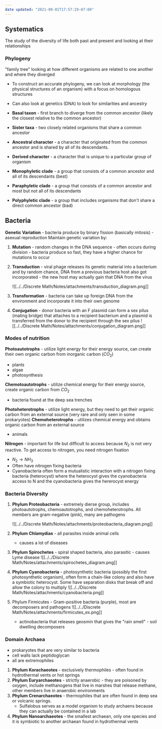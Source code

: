 ```yaml
---
date updated: "2021-09-01T17:57:29-07:00"
---
```


## Systematics

The study of the diversity of life both past and present and looking at their relationships

### Phylogeny

"family tree" looking at how different organisms are related to one another and where they diverged

- To construct an accurate phylogeny, we can look at morphology (the physical structures of an organism) with a focus on homologous structures
- Can also look at genetics (DNA) to look for similarities and ancestry

- **Basal taxon** - first branch to diverge from the common ancestor (likely the closest relative to the common ancestor)
- **Sister taxa** - two closely related organisms that share a common ancestor
- **Ancestral character** - a character that originated from the common ancestor and is shared by all of its descendants.
- **Derived character** - a character that is unique to a particular group of organism
- **Monophyletic clade** - a group that consists of a common ancestor and all of its descendants (best)
- **Paraphyletic clade** - a group that consists of a common ancestor and most but not all of its descendants
- **Polyphyletic clade** - a group that includes organisms that don't share a direct common ancestor (bad)

## Bacteria

**Genetic Variation** - bacteria produce by binary fission (basically mitosis) - asexual reproduction
Maintain genetic variation by:

1. **Mutation** - random changes in the DNA sequence - often occurs during division - bacteria produce so fast, they have a higher chance for mutations to occur
2. **Transduction** - viral phage releases its genetic material into a bacterium and by random chance, DNA from a previous bacteria host also got incorporated - the new host may actually gain that DNA from the virus

   ![[../../Discrete Math/Notes/attachments/transduction_diagram.png]]

3. **Transformation** - bacteria can take up foreign DNA from the environment and incorporate it into their own genome
4. **Conjugation** - donor bacteria with an F plasmid can form a sex pilus (mating bridge) that attaches to a recipient bacterium and a plasmid is transferred from the donor to the recipient through the sex pilus
   ![[../../Discrete Math/Notes/attachments/conjugation_diagram.png]]

### Modes of nutrition

**Photoautotrophs** - utilize light energy for their energy source, can create their own organic carbon from inorganic carbon ($CO_2$)

- plants
- algae
- photosynthesis

**Chemotoautotrophs** - utilize chemical energy for their energy source, create organic carbon from $CO_2$

- bacteria found at the deep sea trenches

**Photoheterotrophs** - utilize light energy, but they need to get their organic carbon from an external source (very rare and only seen in some prokaryotes)
**Chemoheterotrophs** - utilizes chemical energy and obtains organic carbon from an external source

- animals

**Nitrogen** - important for life but difficult to access because $N_2$ is not very reactive. To get access to nitrogen, you need nitrogen fixation

- $N_2 \to NH_3$
- Often have nitrogen fixing bacteria
- Cyanobacteria often form a mutualistic interaction with a nitrogen fixing bacteria (heterocyst) where the heterocyst gives the cyanobacteria access to N and the cyanobacteria gives the hererocyst energy

### Bacteria Diversity

1. **Phylum Proteobacteria** - extremely dierse group, includes photoautotrophs, chemoautotrophs, and chemoheterotrophs. All members are gram-negative (pink), many are pathogens

   ![[../../Discrete Math/Notes/attachments/proteobacteria_diagram.png]]

2. **Phylum Chlamydias** - all parasites inside animal cells
   - causes a lot of diseases
3. **Phylum Spirochetes** - spiral shaped bacteria, also parasitic - causes Lyme disease
   ![[../../Discrete Math/Notes/attachments/spirochetes_diagram.png]]
4. **Phylum Cyanobacteria** - photosynthetic bacteria (possibly the first photosynthetic organism), often form a chain-like colony and also have a symbiotic heterocyst. Some have separation disks that break off and allow the colony to multiply
   ![[../../Discrete Math/Notes/attachments/cyanobacteria.png]]
5. Phylum Firmicutes - Gram-positive bacteria (purple), most are decomposers and pathogens
   ![[../../Discrete Math/Notes/attachments/firmicutes_ex.png]]
   - actinobacteria that releases geosmin that gives the "rain smell" - soil dwelling decomposers

### Domain Archaea

- prokaryotes that are very similar to bacteria
- cell walls lack peptidoglycan
- all are extremophiles

1. **Phylum Korachaeotes** - exclusively thermophiles - often found in hydrothermal vents or hot springs
2. **Phylum Euryarchaeotes** - strictly anaerobic - they are poisoned by oxygen, include methanogens that live in marshes that release methane, other members live in anaerobic environments
3. **Phylum Crenarchaeotes** - thermophiles that are often found in deep sea or volcanic springs.
   - Sulfalobus serves as a model organism to study archaens because they can actually be contained in a lab
4. **Phylum Nanoarchaeotes** - the smallest archaean, only one species and it is symbiotic to another archaean found in hydrothermal vents
